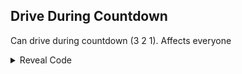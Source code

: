 ## Drive During Countdown

Can drive during countdown (3 2 1). Affects everyone

<details>
<summary>Reveal Code</summary>

```powerpc
042AEED4 38600000
```
</details>